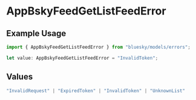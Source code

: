 # AppBskyFeedGetListFeedError

## Example Usage

```typescript
import { AppBskyFeedGetListFeedError } from "bluesky/models/errors";

let value: AppBskyFeedGetListFeedError = "InvalidToken";
```

## Values

```typescript
"InvalidRequest" | "ExpiredToken" | "InvalidToken" | "UnknownList"
```